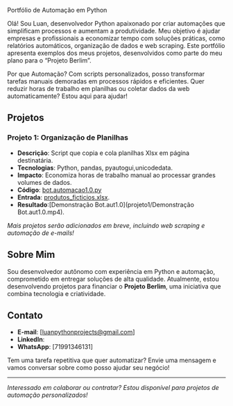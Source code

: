 Portfólio de Automação em Python

Olá! Sou Luan, desenvolvedor Python apaixonado por criar automações que simplificam processos e aumentam a produtividade. Meu objetivo é ajudar empresas e profissionais a economizar tempo com soluções práticas, como relatórios automáticos, organização de dados e web scraping. Este portfólio apresenta exemplos dos meus projetos, desenvolvidos como parte do meu plano para o “Projeto Berlim”.

Por que Automação?
Com scripts personalizados, posso transformar tarefas manuais demoradas em processos rápidos e eficientes. Quer reduzir horas de trabalho em planilhas ou coletar dados da web automaticamente? Estou aqui para ajudar!

## Projetos

### Projeto 1: Organização de Planilhas
- **Descrição**: Script que copia e cola planilhas Xlsx em página destinatária.
- **Tecnologias**: Python, pandas, pyautogui,unicodedata.
-  **Impacto**: Economiza horas de trabalho manual ao processar grandes volumes de dados.
-  **Código**: [bot.automacao1.0.py](projeto1/bot.automacao1.0.py)
-  **Entrada**: [produtos_ficticios.xlsx](projeto1/produtos_ficticios.xlsx).
-  **Resultado**:[Demonstração Bot.aut1.0](projeto1/Demonstração Bot.aut1.0.mp4).

*Mais projetos serão adicionados em breve, incluindo web scraping e automação de e-mails!*

## Sobre Mim
Sou desenvolvedor autônomo com experiência em Python e automação, comprometido em entregar soluções de alta qualidade. Atualmente, estou desenvolvendo projetos para financiar o **Projeto Berlim**, uma iniciativa que combina tecnologia e criatividade.

## Contato
- **E-mail**: [luanpythonprojects@gmail.com]
- **LinkedIn**: 
- **WhatsApp**: [71991346131]

Tem uma tarefa repetitiva que quer automatizar? Envie uma mensagem e vamos conversar sobre como posso ajudar seu negócio!

---

*Interessado em colaborar ou contratar? Estou disponível para projetos de automação personalizados!*
